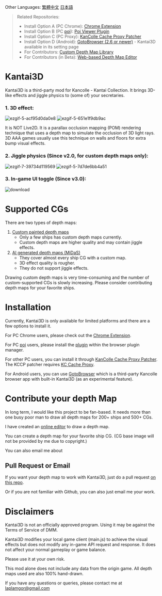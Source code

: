 

Other Languages: [繁體中文](https://github.com/laplamgor/kantai3d/blob/main/README.zh-Hant.md) [日本語](https://github.com/laplamgor/kantai3d/blob/main/README.ja.md)

> Related Repositories:
> * Install Option A (PC Chrome): [Chrome Extension](https://github.com/laplamgor/kantai3d-chrome-extension)
> * Install Option B (PC [poi](https://github.com/poooi/poi)): [Poi Viewer Plugin](https://github.com/laplamgor/kantai3d-poi-plugin)
> * Install Option C (PC Proxy): [KanColle Cache Proxy Patcher](https://github.com/laplamgor/kantai3d-kccp-patcher)
> * Install Option D (Android): [GotoBrowser (2.6 or newer)](https://github.com/antest1/GotoBrowser) - Kantai3D available in its setting page
> * For Contributors: [Custom Depth Map Library](https://github.com/laplamgor/kantai3d-depth-maps)
> * For Contributors (in Beta): [Web-based Depth Map Editor](https://github.com/laplamgor/kantai3d-online-editor)


# Kantai3D
Kantai3D is a third-party mod for Kancolle - Kantai Collection. It brings 3D-like effects and jiggle physics to (some of) your secretaries. 


### 1. 3D effect:
![ezgif-5-acf95d0da0e8](https://user-images.githubusercontent.com/11514317/144702625-fcf94f94-adc7-4741-b098-976cf757c556.gif)
![ezgif-5-651e1f9db9ac](https://user-images.githubusercontent.com/11514317/144702627-36642582-4b92-4af7-8c58-613d7acca56e.gif)

It is NOT Live2D. It is a parallax occlusion mapping (POM) rendering technique that uses a depth map to simulate the occlusion of 3D light rays. 3D AAA games usually use this technique on walls and floors for extra bump visual effects.

### 2. Jiggle physics (Since v2.0, for custom depth maps only):

![ezgif-7-39734d119569](https://user-images.githubusercontent.com/11514317/134775124-3ceb0bc6-a425-47c9-8219-5fb181767ade.gif)
![ezgif-5-7d7de6bb4a51](https://user-images.githubusercontent.com/11514317/144702132-9954f9ad-f43a-41f3-8db9-6eceda3ca156.gif)

### 3. In-game UI toggle (Since v3.0):

![download](https://user-images.githubusercontent.com/11514317/166011636-9b9a93cc-5786-4983-91a1-963da70ce514.png)

# Supported CGs

There are two types of depth maps: 
1. [Custom painted depth maps](https://github.com/users/laplamgor/projects/3/views/1)
   - Only a few ships has custom depth maps currently. 
   - Custom depth maps are higher quality and may contain jiggle effects.
2. [AI generated depth maps (MiDaS)](https://github.com/isl-org/MiDaS)
   - They cover almost every ship CG with a custom map. 
   - 3D effect quality is rougher.
   - They do not support jiggle effects.

Drawing custom depth maps is very time-consuming and the number of custom-supported CGs is slowly increasing. Please consider contributing depth maps for your favorite ships.

# Installation

Currently, Kantai3D is only available for limited platforms and there are a few options to install it.

For PC Chrome users, please check out the [Chrome Extension](https://github.com/laplamgor/kantai3d-chrome-extension).

For PC [poi](https://github.com/poooi/poi) users, please install the [plugin](https://github.com/laplamgor/kantai3d-chrome-extension) within the browser plugin manager.

For other PC users, you can install it through [KanColle Cache Proxy Patcher](https://github.com/laplamgor/kantai3d-kccp-patcher).
The KCCP patcher requires [KC Cache Proxy](https://github.com/Tibowl/KCCacheProxy). 

For Android users, you can use [GotoBrowser](https://github.com/antest1/GotoBrowser) which is a third-party Kancolle browser app with built-in Kantai3D (as an experimental feature).

# Contribute your depth Map

In long term, I would like this project to be fan-based. It needs more than one busy poor man to draw all depth maps for 200+ ships and 500+ CGs.

I have created an [online editor](https://github.com/laplamgor/kantai3d-online-editor) to draw a depth map.

You can create a depth map for your favorite ship CG. (CG base image will not be provided by me due to copyright.)

You can also email me about

## Pull Request or Email

If you want your depth map to work with Kantai3D, just do a pull request [on this repo](https://github.com/laplamgor/kantai3d-depth-maps).

Or if you are not familiar with Github, you can also just email me your work.


# Disclaimers
Kantai3D is not an officially approved program. Using it may be against the Terms of Service of DMM.

Kantai3D modifies your local game client (main.js) to achieve the visual effects but does not modify any in-game API request and response. It does not affect your normal gameplay or game balance. 

Please use it at your own risk. 


This mod alone does not include any data from the origin game. All depth maps used are also 100% hand-drawn. 

If you have any questions or queries, please contact me at laplamgor@gmail.com
